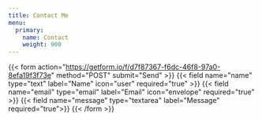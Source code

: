 ```yaml
---
title: Contact Me
menu:
  primary:
    name: Contact
    weight: 900
---
```


{{< form action="https://getform.io/f/d7f87367-f6dc-46f8-97a0-8efa19f3f73e" method="POST" submit="Send" >}}
  {{< field name="name" type="text" label="Name" icon="user" required="true" >}}
  {{< field name="email" type="email" label="Email" icon="envelope" required="true" >}}
  {{< field name="message" type="textarea" label="Message" required="true">}}
{{< /form >}}
